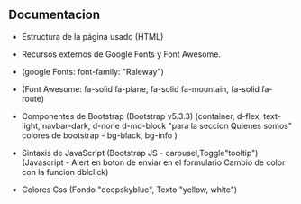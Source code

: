 


## Documentacion 



- Estructura de la página usado (HTML)

- Recursos externos de Google Fonts y Font Awesome.

- (google Fonts: font-family: "Raleway") 

- (Font Awesome: fa-solid fa-plane, fa-solid fa-mountain, fa-solid fa-route)

- Componentes de Bootstrap (Bootstrap v5.3.3)
  (container, d-flex, text-light, navbar-dark, d-none d-md-block "para la seccion Quienes somos" 
    colores de bootstrap - bg-black, bg-info )

- Sintaxis de JavaScript 
  (Bootstrap JS - carousel,Toggle"tooltip") (Javascript - Alert en boton de enviar en el 
   formulario Cambio de color con la funcion dblclick)   

- Colores Css (Fondo "deepskyblue", Texto "yellow, white")   
